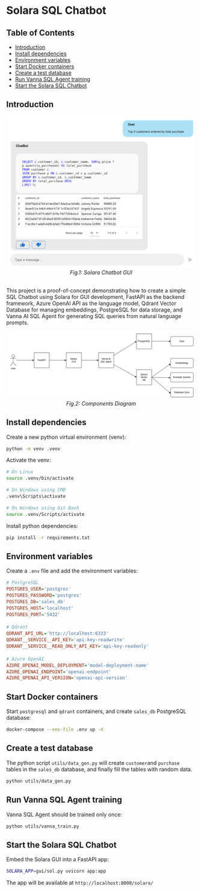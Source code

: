 # Solara SQL Chatbot 

## Table of Contents

- [Introduction](#introduction)
- [Install dependencies](#install-dependencies)
- [Environment variables](#environment-variables)
- [Start Docker containers](#start-docker-containers)
- [Create a test database](#create-a-test-database)
- [Run Vanna SQL Agent training](#run-vanna-sql-agent-training)
- [Start the Solara SQL Chatbot](#start-the-solara-sql-chatbot)

## Introduction

<div align="center">
    <img src="docs/imgs/chatbot-gui.png" alt="Chatbot GUI" width="500"/>
</div>

<div align="center">
    <span><i>Fig.1: Solara Chatbot GUI</i></span>
</div>

<br>

This project is a proof-of-concept demonstrating how to create a simple SQL Chatbot using Solara for GUI development, FastAPI as the backend framework, Azure OpenAI API as the language model, Qdrant Vector Database for managing embeddings, PostgreSQL for data storage, and Vanna AI SQL Agent for generating SQL queries from natural language prompts.

<div align="center">
    <img src="docs/imgs/components-diagram.png" alt="Chatbot GUI" width="700"/>
</div>

<div align="center">
    <span><i>Fig.2: Components Diagram</i></span>
</div>




## Install dependencies

Create a new python virtual environment (venv):

```bash
python -m venv .venv
```

Activate the venv:

```bash
# On Linux
source .venv/bin/activate
```

```bash
# On Windows using CMD
.venv\Scripts\activate
```

```bash
# On Windows using Git Bash
source .venv/Scripts/activate
```

Install python dependencies:

```bash
pip install -r requirements.txt
```

## Environment variables

Create a `.env` file and add the environment variables:

```ini
# PostgreSQL
POSTGRES_USER='postgres'
POSTGRES_PASSWORD='postgres'
POSTGRES_DB='sales_db'
POSTGRES_HOST='localhost'
POSTGRES_PORT='5432'

# Qdrant
QDRANT_API_URL='http://localhost:6333'
QDRANT__SERVICE__API_KEY='api-key-readwrite'
QDRANT__SERVICE__READ_ONLY_API_KEY='api-key-readonly'

# Azure OpenAI
AZURE_OPENAI_MODEL_DEPLOYMENT='model-deployment-name'
AZURE_OPENAI_ENDPOINT='openai-endpoint'
AZURE_OPENAI_API_VERSION='openai-api-version'
```

## Start Docker containers

Start `postgresql` and `qdrant` containers, and create `sales_db` PostgreSQL database:

```bash
docker-compose --env-file .env up -d
```

## Create a test database

The python script `utils/data_gen.py` will create `customer`and `purchase` tables in the `sales_db` database, and finally fill the tables with random data.

```bash
python utils/data_gen.py
```

## Run Vanna SQL Agent training

Vanna SQL Agent should be trained only once:

```bash
python utils/vanna_train.py
```

## Start the Solara SQL Chatbot

Embed the Solara GUI into a FastAPI app:

```bash
SOLARA_APP=gui/sol.py uvicorn app:app
```

The app will be available at `http://localhost:8000/solara/`
